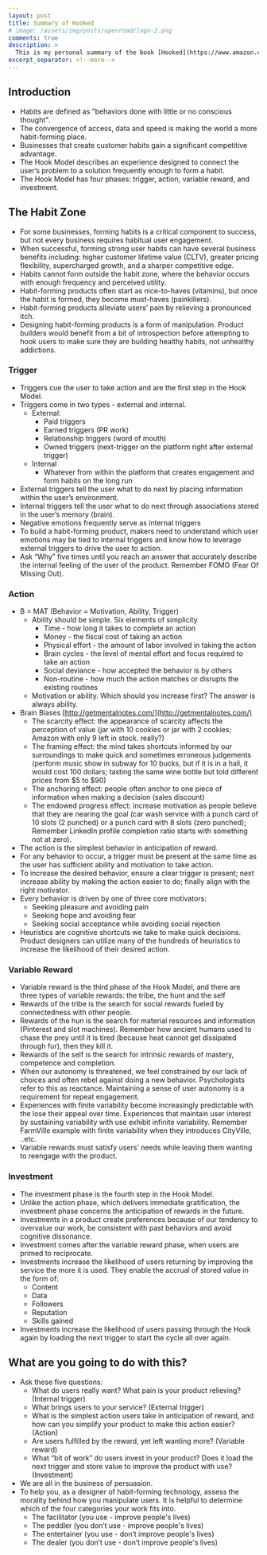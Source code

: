 ```yaml
---
layout: post
title: Summary of Hooked
# image: /assets/img/posts/openroad/logo-2.png
comments: true
description: >
  This is my personal summary of the book [Hooked](https://www.amazon.com/Hooked-How-Build-Habit-Forming-Products/dp/0241184835).
excerpt_separator: <!--more-->
---
```


## Introduction

- Habits are defined as "behaviors done with little or no conscious thought".
- The convergence of access, data and speed is making the world a more habit-forming
place.
- Businesses that create customer habits gain a significant competitive advantage.
- The Hook Model describes an experience designed to connect the user’s problem to a
solution frequently enough to form a habit.
- The Hook Model has four phases: trigger, action, variable reward, and investment.

## The Habit Zone

- For some businesses, forming habits is a critical component to success, but not every business requires habitual user engagement.
- When successful, forming strong user habits can have several business benefits including: higher customer lifetime value (CLTV), greater pricing flexibility, supercharged growth, and a sharper competitive edge.
- Habits cannot form outside the habit zone, where the behavior occurs with enough frequency and perceived utility.
- Habit-forming products often start as nice-to-haves (vitamins), but once the habit is formed, they become must-haves (painkillers).
- Habit-forming products alleviate users’ pain by relieving a pronounced itch.
- Designing habit-forming products is a form of manipulation. Product builders would benefit from a bit of introspection before attempting to hook users to make sure they are building healthy habits, not unhealthy addictions.

### Trigger

- Triggers cue the user to take action and are the first step in the Hook Model.
- Triggers come in two types - external and internal.
  - External:
    - Paid triggers
    - Earned triggers (PR work)
    - Relationship triggers (word of mouth)
    - Owned triggers (next-trigger on the platform right after external trigger)
  - Internal
    - Whatever from within the platform that creates engagement and form habits on the long run
- External triggers tell the user what to do next by placing information within the user’s
environment.
- Internal triggers tell the user what to do next through associations stored in the user’s memory (brain).
- Negative emotions frequently serve as internal triggers
- To build a habit-forming product, makers need to understand which user emotions may
be tied to internal triggers and know how to leverage external triggers to drive the user to
action.
- Ask “Why” five times until you reach an answer that accurately describe the internal
feeling of the user of the product. Remember FOMO (Fear Of Missing Out).

### Action

- B = MAT (Behavior = Motivation, Ability, Trigger)
  - Ability should be simple. Six elements of simplicity
    - Time - how long it takes to complete an action
    - Money - the fiscal cost of taking an action
    - Physical effort - the amount of labor involved in taking the action
    - Brain cycles - the level of mental effort and focus required to take an action
    - Social deviance - how accepted the behavior is by others
    - Non-routine - how much the action matches or disrupts the existing routines
  - Motivation or ability. Which should you increase first? The answer is always ability.
- Brain Biases [http://getmentalnotes.com/](http://getmentalnotes.com/)
  - The scarcity effect: the appearance of scarcity affects the perception of value (jar with 10 cookies or jar with 2 cookies; Amazon with only 9 left in stock. really?)
  - The framing effect: the mind takes shortcuts informed by our surroundings to make quick and sometimes erroneous judgements (perform music show in subway for 10 bucks, but if it is in a hall, it would cost 100 dollars; tasting the
same wine bottle but told different prices from $5 to $90)
  - The anchoring effect: people often anchor to one piece of information when
making a decision (sales discount)
  - The endowed progress effect: increase motivation as people believe that they are
nearing the goal (car wash service with a punch card of 10 slots (2 punched) or a punch card with 8 slots (zero punched); Remember LinkedIn profile completion ratio starts with something not at zero).
- The action is the simplest behavior in anticipation of reward.
- For any behavior to occur, a trigger must be present at the same time as the user has
sufficient ability and motivation to take action.
- To increase the desired behavior, ensure a clear trigger is present; next increase ability
by making the action easier to do; finally align with the right motivator.
- Every behavior is driven by one of three core motivators:
  - Seeking pleasure and avoiding pain
  - Seeking hope and avoiding fear
  - Seeking social acceptance while avoiding social rejection
- Heuristics are cognitive shortcuts we take to make quick decisions. Product designers
can utilize many of the hundreds of heuristics to increase the likelihood of their desired action.

### Variable Reward

- Variable reward is the third phase of the Hook Model, and there are three types of variable rewards: the tribe, the hunt and the self
- Rewards of the tribe is the search for social rewards fueled by connectedness with other people.
- Rewards of the hun is the search for material resources and information (Pinterest and slot machines). Remember how ancient humans used to chase the prey until it is tired (because heat cannot get dissipated through fur), then they kill it.
- Rewards of the self is the search for intrinsic rewards of mastery, competence and completion.
- When our autonomy is threatened, we feel constrained by our lack of choices and often rebel against doing a new behavior. Psychologists refer to this as reactance. Maintaining a sense of user autonomy is a requirement for repeat engagement.
- Experiences with finite variability become increasingly predictable with the lose their appeal over time. Experiences that maintain user interest by sustaining variability with use exhibit infinite variability. Remember FarmVille example with finite variability when they introduces CityVille, ..etc.
- Variable rewards must satisfy users’ needs while leaving them wanting to reengage with the product.

### Investment

- The investment phase is the fourth step in the Hook Model.
- Unlike the action phase, which delivers immediate gratification, the investment phase
concerns the anticipation of rewards in the future.
- Investments in a product create preferences because of our tendency to overvalue our
work, be consistent with past behaviors and avoid cognitive dissonance.
- Investment comes after the variable reward phase, when users are primed to reciprocate.
- Investments increase the likelihood of users returning by improving the service the more
it is used. They enable the accrual of stored value in the form of:
  - Content
  - Data
  - Followers
  - Reputation
  - Skills gained
- Investments increase the likelihood of users passing through the Hook again by loading the next trigger to start the cycle all over again.

## What are you going to do with this?

- Ask these five questions:
  - What do users really want? What pain is your product relieving? (Internal trigger)
  - What brings users to your service? (External trigger)
  - What is the simplest action users take in anticipation of reward, and how can you simplify your product to make this action easier? (Action)
  - Are users fulfilled by the reward, yet left wanting more? (Variable reward)
  - What “bit of work” do users invest in your product? Does it load the next trigger
and store value to improve the product with use? (Investment)
- We are all in the business of persuasion.
- To help you, as a designer of habit-forming technology, assess the morality behind how you manipulate users. It is helpful to determine which of the four categories your work fits into.
  - The facilitator (you use - improve people's lives)
  - The peddler (you don’t use - improve people's lives)
  - The entertainer (you use - don’t improve people's lives)
  - The dealer (you don’t use - don’t improve people's lives)
